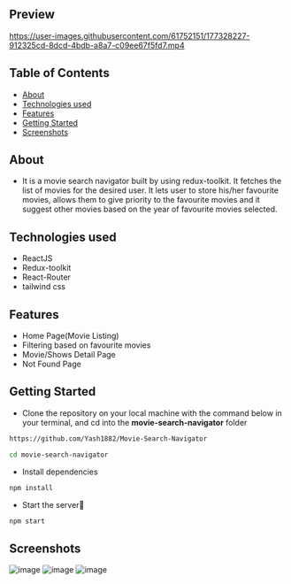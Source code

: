 ## Preview

https://user-images.githubusercontent.com/61752151/177328227-912325cd-8dcd-4bdb-a8a7-c09ee67f5fd7.mp4

## Table of Contents

- [About](#about)
- [Technologies used](#technologies-used)
- [Features](#features)
- [Getting Started](#getting-started)
- [Screenshots](#screenshots)


## About
 - It is a movie search navigator built by using redux-toolkit. It fetches the list of movies for the desired user. It lets user to store his/her favourite movies, allows them to give priority to the favourite movies and it suggest other movies based on the year of favourite movies selected.
   
## Technologies used
- ReactJS
- Redux-toolkit
- React-Router
- tailwind css

## Features
<ul>
  <li>Home Page(Movie Listing)</li>
  <li>Filtering based on favourite movies</li>
  <li>Movie/Shows Detail Page</li>
  <li>Not Found Page</li>
</ul>

## Getting Started

- Clone the repository on your local machine with the command below in your terminal, and cd into the **movie-search-navigator** folder

```sh
https://github.com/Yash1882/Movie-Search-Navigator

cd movie-search-navigator
```

- Install dependencies

```sh
npm install
```

- Start the server🚀

```sh
npm start
```

## Screenshots

![image](https://user-images.githubusercontent.com/61752151/177327191-973f5b71-4f51-4494-bf45-b9602d73f3de.png)
![image](https://user-images.githubusercontent.com/61752151/177327261-910b56c8-4e02-4518-9902-a16e44b125bd.png)
![image](https://user-images.githubusercontent.com/61752151/177327395-20f566b9-b2b7-4402-8d88-4d44fce716ce.png)


